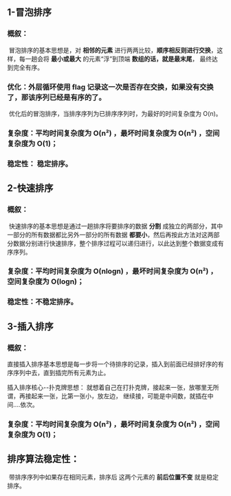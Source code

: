 ## 1-冒泡排序

### 	概叙：

​	冒泡排序的基本思想是，对 **相邻的元素** 进行两两比较，**顺序相反则进行交换**，这样，每一趟会将 **最小或最大** 的元素“浮”到顶端 **数组的话，就是最末尾**， 最终达到完全有序。

### 	优化：外层循环使用 flag 记录这一次是否存在交换，如果没有交换了，那该序列已经是有序的了。

​	优化后的冒泡排序，当排序序列为已排序序列时，为最好的时间复杂度为 O(n)。

### 	复杂度：**平均时间复杂度为 O(n²)** ，**最坏时间复杂度为 O(n²) ，空间复杂度为 O(1)**；

### 	稳定性： **稳定排序**。

## 2-快速排序

### 	概叙：

​	快速排序的基本思想是通过一趟排序将要排序的数据 **分割** 成独立的两部分，其中一部分的所有数据都比另外一部分的所有数据 **都要小**，然后再按此方法对这两部分数据分别进行快速排序，整个排序过程可以递归进行，以此达到整个数据变成有序序列。

### 	复杂度：**平均时间复杂度为 O(nlogn)** ，**最坏时间复杂度为 O(n²) ，空间复杂度为 O(logn)**；

### 	稳定性：不稳定排序。

## 3-插入排序

### 概叙：

​	直接插入排序基本思想是每一步将一个待排序的记录，插入到前面已经排好序的有序序列中去，直到插完所有元素为止。

插入排序核心--扑克牌思想： 就想着自己在打扑克牌，接起来一张，放哪里无所谓，再接起来一张，比第一张小，放左边， 继续接，可能是中间数，就插在中间....依次。

### 复杂度：**平均时间复杂度为 O(n²)** ，**最坏时间复杂度为 O(n²) ，空间复杂度为 O(1)**；

## 排序算法稳定性：

​	带排序序列中如果存在相同元素，排序后 这两个元素的 **前后位置不变** 就是稳定排序。

